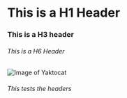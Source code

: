 # This is a H1 Header
### This is a H3 header
###### This is a H6 Header


![Image of Yaktocat](https://octodex.github.com/images/yaktocat.png)


###### This tests the headers

